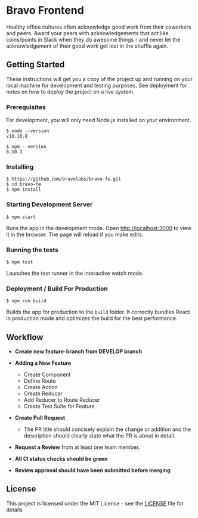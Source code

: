 # Bravo Frontend

Healthy office cultures often acknowledge good work from their coworkers and peers. Award your peers with acknowledgements that act like coins/points in Slack when they do awesome things - and never let the acknowledgement of their good work get lost in the shuffle again.

## Getting Started

These instructions will get you a copy of the project up and running on your local machine for development and testing purposes. See deployment for notes on how to deploy the project on a live system.

### Prerequisites

For development, you will only need Node.js installed on your environment.

    $ node --version
    v10.16.0

    $ npm --version
    6.10.3

### Installing

    $ https://github.com/bravolabs/bravo-fe.git
    $ cd bravo-fe
    $ npm install

### Starting Development Server

    $ npm start

Runs the app in the development mode.
Open [http://localhost:3000](http://localhost:3000) to view it in the browser.
The page will reload if you make edits.

### Running the tests

    $ npm test

Launches the test runner in the interactive watch mode.

### Deployment / Build For Production

    $ npm run build

Builds the app for production to the `build` folder.
It correctly bundles React in production mode and optimizes the build for the best performance.

## Workflow

- **Create new feature-branch from DEVELOP branch**

- **Adding a New Feature**
  - Create Component
  - Define Route
  - Create Action
  - Create Reducer
  - Add Reducer to Route Reducer
  - Create Test Suite for Feature

- **Create Pull Request**
  - The PR title should concisely explain the change or addition and the description should clearly state what the PR is about in detail.

- **Request a Review** from at least one team member.

- **All CI status checks should be green**

- **Review approval should have been submitted before merging**

## License

This project is licensed under the MIT License - see the [LICENSE](LICENSE) file for details
